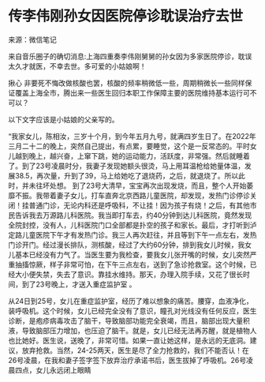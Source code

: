 # 传李伟刚孙女因医院停诊耽误治疗去世

来源：微信笔记

来自音乐圈子的确切消息:上海四重奏李伟刚舅舅的孙女因为多家医院停诊，耽误太久才就医，不幸去世。多可爱的小姑娘啊！

揪心 非要死不悔改做核酸也罢，核酸的频率稍微低一些，周期稍微长一些同样保证覆盖上海全市，腾出来一些医生回归本职工作保障主要的医院维持基本运行可不可以？

以下文字应该是小姑娘的父亲写的。

“我家女儿，陈相汝，三岁十个月，到今年五月九号，就满四岁生日了。在2022年三月二十二的晚上，突然自己提出，有点累，要睡觉，这个是一反常态的。平时女儿越到晚上，越兴奋，上窜下跳，她的运动能力，活跃度，非常强。然后就睡着了。到了23号凌晨时分，我妻子发现她额头很烫，马上用耳温枪给她量体温，发展38.5，再次量，升到了39，马上给她吃了退烧药，之后，就退烧了。所以此时，并未往坏处想。 到了23号大清早，宝宝再次出现发烧，而且，整个人开始萎靡不振。我带着妻子女儿，打车直奔北京西路儿童医院，却发现，发热门诊停诊关闭！挂普通门诊，无论内科还是呼吸科，不让挂！因为孩子有烧！之后，有其他市民告诉我去万源路儿科医院。我当即打车去，约40分钟到达儿科医院，竟然发现全院封控，没有人，儿科医院门口全部都是扑空的孩子和家长。最后，才打听到泸定路儿童医院下午才有发热门诊。我三人再次赶往，并且等到下午一点左右，发热门诊开门。经过漫长排队，测核酸，经过了大约60分钟，排到我女儿时候，我女儿基本已经没有力气了。当医生要为我检查，要我女儿张开嘴的时候，女儿突然严重抽搐惊厥，样子非常可怕，在下午三点左右，送到了急诊抢救室。这个时候，已经大小便失禁，失去了意识。靠挂水维持。那天，办理入院手续，又花了很长时间，到了23号晚上，才送入重症监护室 。 

从24日到25号，女儿在重症监护室，经历了难以想象的痛苦。腰穿，血液净化，装呼吸机。这个时候，女儿已经完全没有了意识，瞳孔对光线没有任何反应，医生诊断，是疱疹病毒攻击了脑干，导致脑部功能完全衰竭，而且，脑部出现大量积液，导致脑部压力增加，也压迫了脑干。就是，女儿已经无法再苏醒，就是植物人也比她好。医生说，送晚了，非常可惜。如果一直让她这样，是永远的无底洞。建议，放弃抢救。当然，24-25两天，医生是尽了全力抢救的，我们不能否认！在26号凌晨，在我和妻子签字签下放弃治疗承诺书后，医生拔掉了呼吸机。26号凌晨四点，女儿永远闭上眼睛
